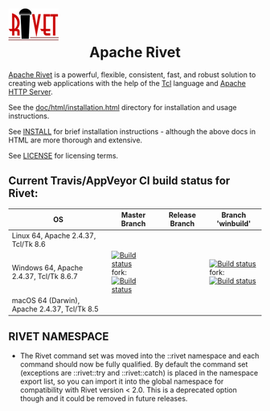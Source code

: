 # ![Rivet Logo](doc/images/home.png) <center>Apache Rivet</center> 

[Apache Rivet](https://tcl.apache.org/rivet/) is a powerful, flexible, consistent, fast, and robust solution to creating web applications with the help of the [Tcl](http://www.tcl.tk/) language and [Apache HTTP Server](https://httpd.apache.org/).

See the [doc/html/installation.html](doc/html/installation.html) directory for installation and usage instructions.

See [INSTALL](INSTALL) for brief installation instructions - although the above docs in HTML are more thorough and extensive.

See [LICENSE](LICENSE) for licensing terms.


## Current Travis/AppVeyor CI build status for Rivet:

| OS | Master Branch | Release Branch | Branch 'winbuild' |
---|---|---|--
| Linux 64, Apache 2.4.37, Tcl/Tk 8.6 |  | | |
| Windows 64, Apache 2.4.37, Tcl/Tk 8.6.7 | [![Build status](https://ci.appveyor.com/api/projects/status/3si279ye7gxl7wgg/branch/master?svg=true)](https://ci.appveyor.com/project/petasis/tcl-rivet/branch/master) <br/>fork: [![Build status](https://ci.appveyor.com/api/projects/status/69nj1qs4ia8pj87v/branch/master?svg=true)](https://ci.appveyor.com/project/petasis/tcl-rivet-scuqj/branch/master) | | [![Build status](https://ci.appveyor.com/api/projects/status/3si279ye7gxl7wgg/branch/winbuild?svg=true)](https://ci.appveyor.com/project/petasis/tcl-rivet/branch/winbuild) <br/>fork: [![Build status](https://ci.appveyor.com/api/projects/status/69nj1qs4ia8pj87v/branch/winbuild?svg=true)](https://ci.appveyor.com/project/petasis/tcl-rivet-scuqj/branch/winbuild) |
| macOS 64 (Darwin), Apache 2.4.37, Tcl/Tk 8.5 |  | | |

## RIVET NAMESPACE

 - The Rivet command set was moved into the ::rivet namespace and each command should now be fully qualified. By default the command set (exceptions are ::rivet::try and ::rivet::catch) is placed in the namespace export list, so you can import it into the global namespace for compatibility with Rivet version < 2.0. This is a deprecated option though and it could be removed in future releases.
